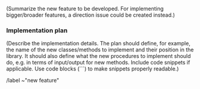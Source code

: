 <!---
Please read this!

Before opening a new issue, make sure to search for keywords in the issues
filtered by the "new feature" label.

- https://pragit.diee.unica.it/secml/secml/issues?label_name%5B%5D=new+feature

and verify the issue you're about to submit isn't a duplicate.
--->

(Summarize the new feature to be developed. For implementing bigger/broader features, 
a direction issue could be created instead.)

### Implementation plan

(Describe the implementation details. The plan should define, for example, 
the name of the new classes/methods to implement and their position in the library. 
It should also define what the new procedures to implement should do, 
e.g. in terms of input/output for new methods. Include code snippets if applicable.
Use code blocks (```) to make snippets properly readable.)

/label ~"new feature" 
